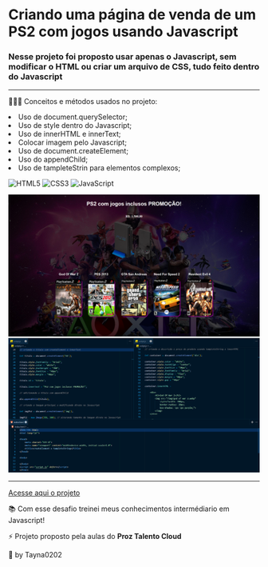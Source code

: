 # Criando uma página de venda de um PS2 com jogos usando Javascript

<h3>Nesse projeto foi proposto usar apenas o Javascript, sem modificar o HTML ou criar um arquivo de CSS, tudo feito dentro do Javascript</h3>

<hr>

<p>👩🏻‍💻 Conceitos e métodos usados no projeto: </p>

<li>Uso de document.querySelector;</li>
<li>Uso de style dentro do Javascript;</li>
<li>Uso de innerHTML e innerText;</li>
<li>Colocar imagem pelo Javascript;</li>
<li>Uso de document.createElement;</li>
<li>Uso do appendChild;</li>
<li>Uso de tampleteStrin para elementos complexos;</li>

![HTML5](https://img.shields.io/badge/html5-%23E34F26.svg?style=for-the-badge&logo=html5&logoColor=white)
![CSS3](https://img.shields.io/badge/css3-%231572B6.svg?style=for-the-badge&logo=css3&logoColor=white)
![JavaScript](https://img.shields.io/badge/javascript-%23323330.svg?style=for-the-badge&logo=javascript&logoColor=%23F7DF1E)

<img src="/img/capaSite.png">
<img src="/img/capaCodigo.png">

<hr>

<a href="https://create-element-tamplete-string.vercel.app/">Acesse aqui o projeto</a>

<p>📚 Com esse desafio treinei meus conhecimentos intermédiario em Javascript!</p>
<p>⚡ Projeto proposto pela aulas do <b>Proz Talento Cloud</b></p>

<p>🌟 by Tayna0202</p>
